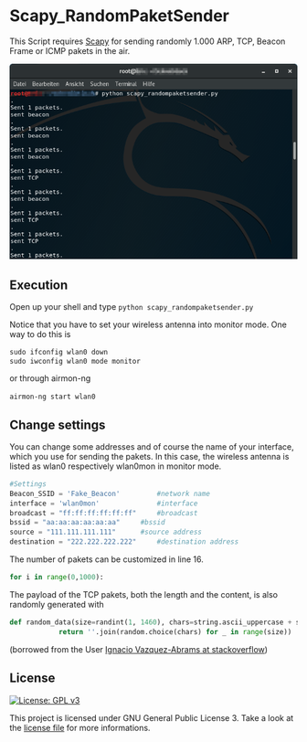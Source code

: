 # Scapy_RandomPaketSender

This Script requires [Scapy](https://github.com/secdev/scapy) for sending randomly 1.000 ARP, TCP, Beacon Frame or ICMP pakets in the air.

![alt text](https://github.com/Staubgeborener/Scapy_RandomPaketSender/blob/master/Screenshot_Terminal.png "Screenshot Terminal")

## Execution

Open up your shell and type	`python scapy_randompaketsender.py`

Notice that you have to set your wireless antenna into monitor mode. One way to do this is

```
sudo ifconfig wlan0 down
sudo iwconfig wlan0 mode monitor
```

or through airmon-ng

`airmon-ng start wlan0`

## Change settings
You can change some addresses and of course the name of your interface, which you use for sending the pakets. In this case, the wireless antenna is listed as wlan0 respectively wlan0mon in monitor mode.
```python
#Settings
Beacon_SSID = 'Fake_Beacon'   		#network name
interface = 'wlan0mon'         		#interface
broadcast = "ff:ff:ff:ff:ff:ff" 	#broadcast
bssid = "aa:aa:aa:aa:aa:aa"		#bssid
source = "111.111.111.111"		#source address
destination = "222.222.222.222"		#destination address
```

The number of pakets can be customized in line 16.

```python
for i in range(0,1000):
```

The payload of the TCP pakets, both the length and the content, is also randomly generated with
```python
def random_data(size=randint(1, 1460), chars=string.ascii_uppercase + string.digits):
			return ''.join(random.choice(chars) for _ in range(size))
```

(borrowed from the User [Ignacio Vazquez-Abrams at stackoverflow](https://stackoverflow.com/a/2257449/8334101))

## License
[![License: GPL v3](https://img.shields.io/badge/License-GPL%20v3-blue.svg)](https://www.gnu.org/licenses/gpl-3.0)

This project is licensed under GNU General Public License 3. Take a look at the [license file](https://github.com/Staubgeborener/Scapy_RandomPaketSender/blob/master/LICENSE) for more informations.
